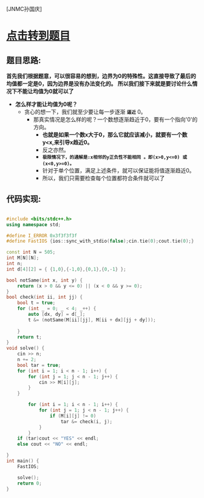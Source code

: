 [JNMC孙国庆]
# [点击转到题目](https://ac.nowcoder.com/acm/contest/97439/C)

## 题目思路:
**首先我们根据题意，可以很容易的想到，边界为0的特殊性。这直接导致了最后的均值都一定是0，因为边界是没有办法变化的。**
**所以我们接下来就是要讨论什么情况下不能让均值为0就可以了**
- **怎么样才能让均值为0呢？**
  - 贪心的想一下，我们就至少要让每一步逐渐 **`逼近`** 0。
    - 那真实情况是怎么样的呢？一个数想逐渐趋近于0，要有一个指向'0'的方向。
      - **也就是如果一个数x大于0，那么它就应该减小，就要有一个数y<x,来引导x趋近0。**
      - 反之亦然。
      - **`极限情况下，的通解是:x相邻的y正负性不能相同 。即(x>0,y<=0) 或 (x<0,y>=0)。`**
      - 针对于单个位置，满足上述条件，就可以保证能将值逐渐趋近0。
      - 所以，我们只需要检查每个位置都符合条件就可以了


## 代码实现:
```c++

#include <bits/stdc++.h>
using namespace std;

#define I_ERROR 0x3f3f3f3f
#define FastIOS {ios::sync_with_stdio(false);cin.tie(0);cout.tie(0);}

const int N = 505;
int M[N][N];
int n;
int d[4][2] = { {1,0},{-1,0},{0,1},{0,-1} };

bool notSame(int x, int y) {
    return (x > 0 && y <= 0) || (x < 0 && y >= 0);
}
bool check(int ii, int jj) {
    bool t = true;
    for (int _ = 0; _ < 4; _++) {
        auto [dx, dy] = d[_];
        t &= (notSame(M[ii][jj], M[ii + dx][jj + dy]));
 
    }
    return t;
}
void solve() {
    cin >> n;
    n += 2;
    bool tar = true;
    for (int i = 1; i < n - 1; i++) {
        for (int j = 1; j < n - 1; j++) {
            cin >> M[i][j];
        }
    }

        for (int i = 1; i < n - 1; i++) {
            for (int j = 1; j < n - 1; j++) {
                if (M[i][j] != 0)
                    tar &= check(i, j);
            }
        }
    if (tar)cout << "YES" << endl;
    else cout << "NO" << endl;

}
int main() {
    FastIOS;

    solve();
    return 0;
}
```